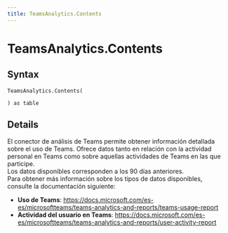 ```yaml
---
title: TeamsAnalytics.Contents
---
```


# TeamsAnalytics.Contents



## Syntax

```powerquery
TeamsAnalytics.Contents(

) as table
```


## Details

El conector de análisis de Teams permite obtener información detallada sobre el uso de Teams. Ofrece datos tanto en relación con la actividad personal en Teams como sobre aquellas actividades de Teams en las que participe.<br />Los datos disponibles corresponden a los 90 días anteriores.<br />Para obtener más información sobre los tipos de datos disponibles, consulte la documentación siguiente: <br /><ul><li><b>Uso de Teams</b>: https://docs.microsoft.com/es-es/microsoftteams/teams-analytics-and-reports/teams-usage-report</li><li><b>Actividad del usuario en Teams</b>: https://docs.microsoft.com/es-es/microsoftteams/teams-analytics-and-reports/user-activity-report</li></ul>


